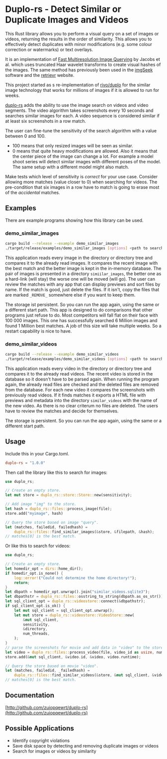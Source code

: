 # Duplo-rs - Detect Similar or Duplicate Images and Videos

This Rust library allows you to perform a visual query on a set of images or videos, returning the results in the order of similarity. This allows you to effectively detect duplicates with minor modifications (e.g. some colour correction or watermarks) or text overlays.

It is an implementation of [Fast Multiresolution Image Querying](http://grail.cs.washington.edu/projects/query/mrquery.pdf) by Jacobs et al. which uses truncated Haar wavelet transforms to create visual hashes of the images. The same method has previously been used in the [imgSeek](http://www.imgseek.net) software and the [retrievr](http://labs.systemone.at/retrievr) website.

This project started as s re-implementation of [rivo/duplo](https://github.com/rivo/duplo) for the similar image technology that works for millions of images if it is allowed to run for weeks.

[duplo-rs](http://github.com/zuiopqewrt/duplo-rs) adds the ability to use the image search on videos and video segments. The video algorithm takes screenshots every 10 seconds and searches similar images for each. A video sequence is considered similar if at least six screenshots in a row match.

The user can fine-tune the sensitivity of the search algorithm with a value between 0 and 100.

- 100 means that only resized images will be seen as similar.
- 0 means that quite heavy modifications are allowed. Also it means that the center piece of the image can change a lot. For example a model shoot series will detect similar images with different poses of the model. The same setup with a different model might also match.

Make tests which level of sensitivity is *correct* for your use case. Consider allowing more matches (value closer to 0) when searching for videos. The pre-condition that six images in a row have to match is going to erase most of the *accidental* matches.

## Examples

There are example programs showing how this library can be used.

### demo_similar_images

```sh
cargo build --release --example demo_similar_images
./target/release/examples/demo_similar_images [options] <path to search>
```

This application reads every image in the directory or directory tree and compares it to the already read images. It compares the recent image with the best match and the better image is kept in the in-memory database. The pair of images is presented in a directory `simiilar_images`, the better one as a hard-link (will stay) the worse one will be moved (will go). The user can review the matches with any app that can display previews and sort files by name. If the match is good, just delete the files. If it isn't, copy the files that are marked `_REMOVE_` somewhere else if you want to keep them.

The storage ist persistent. So you can run the app again, using the same or a different start path. This app is designed to do comparisons that other programs just refuse to do. Most competitors will fall flat on their face with 100 000 images. This one has successfully searched 6 Million images and found 1 Million best matches. A job of this size will take multiple weeks. So a restart capability is nice to have.

### demo_similar_videos

```sh
cargo build --release --example demo_similar_videos
./target/release/examples/demo_similar_videos [options] <path to search>
```

This application reads every video in the directory or directory tree and compares it to the already read videos. The recent video is stored in the database so it doesn't have to be parsed again. When running the program again, the already read files are checked and the deleted files are removed from the database. For each new video it compares the screenshots with previously read videos. If it finds matches it exports a HTML file with previews and metadata into the directory `similar_videos` with the name of the new video. As there is no clear criterum no files are deleted. The users have to review the matches and decide for themselves.

The storage is persistent. So you can run the app again, using the same or a different start path.

## Usage

Include this in your Cargo.toml.

```toml
duplo-rs = "1.0.0"
```

Then call the library like this to search for images:

```rust
use duplo_rs;

// Create an empty store.
let mut store = duplo_rs::store::Store::new(sensitivity);

// Add image "img" to the store.
let hash = duplo_rs::files::process_image(file);
store.add("myimage", hash)

// Query the store based on image "query".
let (matches, failedid, failedhash) =
    duplo_rs::files::find_similar_images(&store, &filepath, &hash);
// matches[0] is the best match.
```

Or like this to search for videos:

```rust
use duplo_rs;

// Create an empty store.
let homedir_opt = dirs::home_dir();
if homedir_opt.is_none() {
    log::error!("Could not determine the home directory!");
    return;
}
let dbpath = homedir_opt.unwrap().join("similar_videos.sqlite3");
let dbpathstr = duplo_rs::files::osstring_to_string(dbpath.as_os_str());
let sql_client_opt = duplo_rs::videostore::connect(&dbpathstr);
if sql_client_opt.is_ok() {
    let mut sql_client = sql_client_opt.unwrap();
    let mut store = duplo_rs::videostore::VideoStore::new(
        &mut sql_client,
        sensitivity,
        &directory,
        num_threads,
    );
}
// parse the screenshots for movie and add data in "video" to the store.
let video = duplo_rs::files::process_video(file, video_id as usize, num_videos);
store.add(&mut sql_client, &video.id, &video, video.runtime);

// Query the store based on movie "video".
let (matches, failedid, _failedhash) =
    duplo_rs::files::find_similar_videos(&store, &mut sql_client, &video.id, &video);
// matches[0] is the best match.
```

## Documentation

[http://github.com/zuiopqewrt/duplo-rs](http://github.com/zuiopqewrt/duplo-rs)

## Possible Applications

- Identify copyright violations
- Save disk space by detecting and removing duplicate images or videos
- Search for images or videos by similarity
